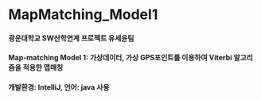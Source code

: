 # MapMatching_Model1
#### 광운대학교 SW산학연계 프로젝트 유세윤팀
#### Map-matching Model 1: 가상데이터, 가상 GPS포인트를 이용하여 Viterbi 알고리즘을 적용한 맵매칭
#### 개발환경: IntelliJ, 언어: java 사용
